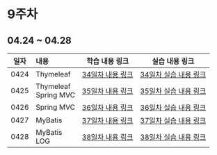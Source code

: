 # 9주차

## 04.24 ~ 04.28

|  일자  | 내용                            |           학습 내용 링크           |          실습 내용 링크           |
|:----:|:------------------------------|:----------------------------:|:---------------------------:|
| 0424 | Thymeleaf<br/>                | [34일차 내용 링크](./day34/course) | [34일차 실습 내용 링크](./day34/hw) |
| 0425 | Thymeleaf<br/>Spring MVC<br/> | [35일차 내용 링크](./day35/course) | [35일차 실습 내용 링크](./day35/hw) |
| 0426 | Spring MVC<br/>               | [36일차 내용 링크](./day36/course) | [36일차 실습 내용 링크](./day36/hw) |
| 0427 | MyBatis<br/>                  | [37일차 내용 링크](./day37/course) | [37일차 실습 내용 링크](./day37/hw) |
| 0428 | MyBatis<br/>LOG               | [38일차 내용 링크](./day38/course) | [38일차 실습 내용 링크](./day38/hw) |

